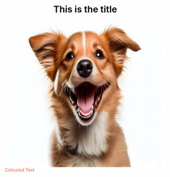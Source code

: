 <h1> <p align="center">This is the title </h1>
<img align="right" src ="smiling-dog.jpg" style width="500" height="450"> </img>
<p style= "color:tomato"> Coloured Text </p>


